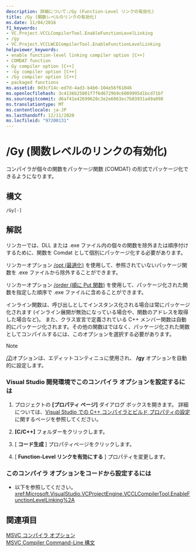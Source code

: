 ```yaml
---
description: 詳細について:/Gy (Function-Level リンクの有効化)
title: /Gy (関数レベルのリンクの有効化)
ms.date: 11/04/2016
f1_keywords:
- VC.Project.VCCLCompilerTool.EnableFunctionLevelLinking
- /gy
- VC.Project.VCCLWCECompilerTool.EnableFunctionLevelLinking
helpviewer_keywords:
- enable function-level linking compiler option [C++]
- COMDAT function
- Gy compiler option [C++]
- -Gy compiler option [C++]
- /Gy compiler option [C++]
- packaged functions
ms.assetid: 0d3cf14c-ed7d-4ad3-b4b6-104e56f61046
ms.openlocfilehash: 3c4136b25001f7f6d6729b9c6089995d1bcd71bf
ms.sourcegitcommit: d6af41e42699628c3e2e6063ec7b03931a49a098
ms.translationtype: MT
ms.contentlocale: ja-JP
ms.lasthandoff: 12/11/2020
ms.locfileid: "97200131"
---
```

# <a name="gy-enable-function-level-linking"></a>/Gy (関数レベルのリンクの有効化)

コンパイラが個々の関数をパッケージ関数 (COMDAT) の形式でパッケージ化できるようになります。

## <a name="syntax"></a>構文

```
/Gy[-]
```

## <a name="remarks"></a>解説

リンカーでは、DLL または .exe ファイル内の個々の関数を除外または順序付けするために、関数を Comdat として個別にパッケージ化する必要があります。

リンカーオプション [/opt (最適化)](opt-optimizations.md) を使用して、参照されていないパッケージ関数を .exe ファイルから除外することができます。

リンカーオプション [/order (順に Put 関数)](order-put-functions-in-order.md) を使用して、パッケージ化された関数を指定した順序で .exe ファイルに含めることができます。

インライン関数は、呼び出しとしてインスタンス化される場合は常にパッケージ化されます (インライン展開が無効になっている場合や、関数のアドレスを取得した場合など)。 また、クラス宣言で定義されている C++ メンバー関数は自動的にパッケージ化されます。その他の関数はではなく、パッケージ化された関数としてコンパイルするには、このオプションを選択する必要があります。

> [!NOTE]
> [/Zi](z7-zi-zi-debug-information-format.md)オプションは、エディットコンティニュに使用され、 **/gy** オプションを自動的に設定します。

### <a name="to-set-this-compiler-option-in-the-visual-studio-development-environment"></a>Visual Studio 開発環境でこのコンパイラ オプションを設定するには

1. プロジェクトの **[プロパティ ページ]** ダイアログ ボックスを開きます。 詳細については、[Visual Studio での C++ コンパイラとビルド プロパティの設定](../working-with-project-properties.md)に関するページを参照してください。

1. **[C/C++]** フォルダーをクリックします。

1. [ **コード生成** ] プロパティページをクリックします。

1. [ **Function-Level リンクを有効にする** ] プロパティを変更します。

### <a name="to-set-this-compiler-option-programmatically"></a>このコンパイラ オプションをコードから設定するには

- 以下を参照してください。<xref:Microsoft.VisualStudio.VCProjectEngine.VCCLCompilerTool.EnableFunctionLevelLinking%2A>

## <a name="see-also"></a>関連項目

[MSVC コンパイラ オプション](compiler-options.md)<br/>
[MSVC Compiler Command-Line 構文](compiler-command-line-syntax.md)
